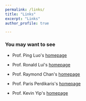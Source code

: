```yaml
---
permalink: /links/
title: "Links"
excerpt: "Links"
author_profile: true

---
```

### You may want to see

* Prof. Ping Luo's [homepage](http://luoping.me/)

* Prof. Ronald Lui's [homepage](https://www.math.cuhk.edu.hk/~lmlui/)

* Prof. Raymond Chan's [homepage](https://www.math.cuhk.edu.hk/~rchan/)

* Prof. Paris Perdikaris's [homepage](https://www.amcs.upenn.edu/people/paris-perdikaris)

* Prof. Kevin Yip's [homepage](http://www.cse.cuhk.edu.hk/~kevinyip/)

